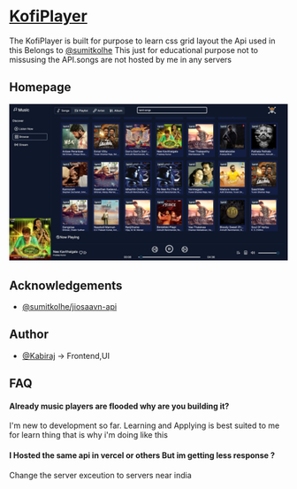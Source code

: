 
# [KofiPlayer](https://kofiplayer.vercel.app/)

The KofiPlayer is built for purpose to learn css grid layout 
the Api used in this Belongs to [@sumitkolhe](https://github.com/sumitkolhe/jiosaavn-api) This just for educational purpose not to missusing the API.songs are not hosted by me in any servers

## Homepage

![App Screenshot](https://github.com/kabirajk/KofiPlayer/raw/master/KofiPlayer.jpeg)


## Acknowledgements

 - [@sumitkolhe/jiosaavn-api](https://github.com/sumitkolhe/jiosaavn-api)


## Author

- [@Kabiraj](https://www.github.com/kabirajk) -> Frontend,UI


## FAQ

#### Already music players are flooded why are you building it? 

I'm new to development so far. Learning and Applying is best suited to me for learn thing that is why i'm doing like this

#### I Hosted the same api in vercel or others But im getting less response ?

Change the server exceution to servers near india 

